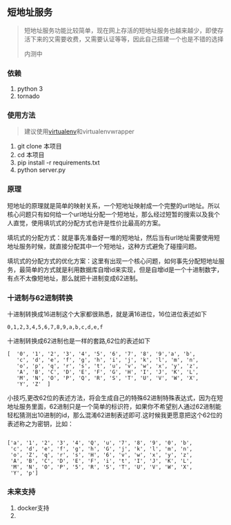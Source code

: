 ## 短地址服务

> 短地址服务功能比较简单，现在网上存活的短地址服务也越来越少，即使存活下来的又需要收费，又需要认证等等，因此自己搭建一个也是不错的选择
> 
> 内测中


### 依赖
1. python 3
2. tornado


### 使用方法

> 建议使用[virtualenv](https://github.com/pypa/virtualenv)和virtualenvwrapper

1. git clone 本项目
2. cd 本项目
3. pip install -r requirements.txt
4. python server.py




### 原理

短地址的原理就是简单的映射关系，一个短地址映射成一个完整的url地址。所以核心问题只有如何给一个url地址分配一个短地址，那么经过短暂的搜索以及我个人直觉，使用填坑式的分配方式也许是性价比最高的方案。

填坑式的分配方式：就是事先准备好一堆的短地址，然后当有url地址需要使用短地址服务时候，就直接分配其中一个短地址，这种方式避免了碰撞问题。

填坑式的分配方式的优化方案：这里有出现一个核心问题，如何事先分配短地址服务，最简单的方式就是利用数据库自增id来实现，但是自增id是一个十进制数字，有点不太像短地址，那么就把十进制变成62进制。

### 十进制与62进制转换

十进制转换成16进制这个大家都很熟悉，就是满16进位，16位进位表述如下

```
0,1,2,3,4,5,6,7,8,9,a,b,c,d,e,f

```

十进制转换成62进制也是一样的套路,62位的表述如下

```
[  '0', '1', '2', '3', '4', '5', '6', '7', '8', '9','a', 'b',
   'c', 'd', 'e', 'f', 'g', 'h', 'i', 'j', 'k', 'l', 'm', 'n',
   'o', 'p', 'q', 'r', 's', 't', 'u', 'v', 'w', 'x', 'y', 'z',
   'A', 'B', 'C', 'D', 'E', 'F', 'G', 'H', 'I', 'J', 'K', 'L',
   'M', 'N', 'O', 'P', 'Q', 'R', 'S', 'T', 'U', 'V', 'W', 'X',
   'Y', 'Z'  ]

```

小技巧,更改62位的表述方法，将会生成自己的特殊62进制特殊表达式，因为在短地址服务里面，62进制只是一个简单的标识符，如果你不希望别人通过62进制能轻松猜测出10进制的id，那么混淆62进制表述即可.这时候我更愿意把这个62位的表述称之为密钥，比如：

```

['a', '1', '2', '3', '4', 'Q', 'u', '7', '8', '9', '0', 'b',
 'c', 'd', 'e', 'f', 'g', 'h', 'G', 'j', 'k', 'l', 'm', 'n',
 'o', 'Z', 'q', 'r', 's', 'H', '6', 'v', 'w', 'x', 'y', 'z',
 'A', 'B', 'C', 'D', 'E', 'F', 'i', 't', 'I', 'J', 'K', 'L',
 'M', 'N', 'O', 'P', '5', 'R', 'S', 'T', 'U', 'V', 'W', 'X',
 'Y', 'p']

```

### 未来支持

1. docker支持
2. 
